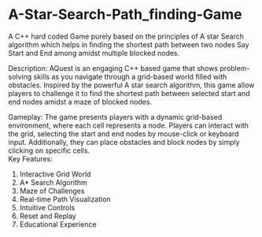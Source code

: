 # A-Star-Search-Path_finding-Game
A C++ hard coded Game purely based on the principles of A star Search algorithm which helps in finding the shortest path between two nodes Say Start and End among amidst multiple blocked nodes.


Description:                                                                                                                                 AQuest is an engaging C++ based game that shows problem-solving skills as you navigate through a grid-based world filled with obstacles. Inspired by the powerful A star search algorithm, this game allow players to challenge it to find the shortest path between selected start and end nodes amidst a maze of blocked nodes.                                                                                                

Gameplay:
The game presents players with a dynamic grid-based environment, where each cell represents a node. Players can interact with the grid, selecting the start and end nodes by mouse-click or keyboard input. Additionally, they can place obstacles and block nodes by simply clicking on specific cells.                                                                                                                                                                                                   
Key Features:
1. Interactive Grid World
2. A* Search Algorithm
3. Maze of Challenges
4. Real-time Path Visualization
5. Intuitive Controls
6. Reset and Replay
7. Educational Experience

